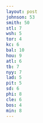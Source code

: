 ```yaml
---
layout: post
johnson: 53
smith: 50
stl: 7
wsh: 5
tor: 4
kc: 6
bal: 10
hou: 9
atl: 6
tb: 7
nyy: 7
lad: 5
pit: 5
sd: 6
phi: 8
cle: 6
bos: 4
min: 8
---
```

